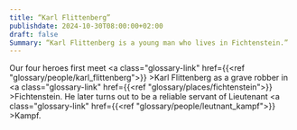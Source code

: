 ```yaml
---
title: “Karl Flittenberg”
publishdate: 2024-10-30T08:00:00+02:00
draft: false
Summary: “Karl Flittenberg is a young man who lives in Fichtenstein.”
---
```

Our four heroes first meet <a class="glossary-link" href={{<ref "glossary/people/karl_flittenberg">}} >Karl Flittenberg</a> as a grave robber in <a class="glossary-link" href={{<ref "glossary/places/fichtenstein">}} >Fichtenstein</a>. He later turns out to be a reliable servant of Lieutenant <a class="glossary-link" href={{<ref "glossary/people/leutnant_kampf">}} >Kampf</a>.
